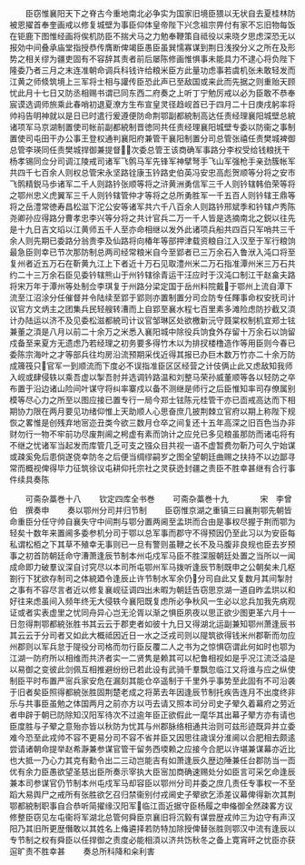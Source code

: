 <!-- { "loadSidebar": true } -->
　　臣窃惟襄阳天下之脊古今重地南北必争实为国家旧境臣猥以无状自去夏桂林防被恩擢首奉奎画戒以修复城壁为事臣仰体皇帝陛下兴念祖宗畀付有家不忘旧物每饭在钜鹿下图惟经画将俟机防臣不揣犬马之力勉奉鞭策自祗役以来晓夕思虑深恐无以报効中间叠承庙堂指授恭传膺断俾竭臣愚臣虽巽懦寡谋到荆日浅揆分义之所在及形势之相关缪为疆吏固有不容辞其责者前后屡陈修画惟惧事未能具力不逮心将负陛下隆委乃者三月之末连准朝命调兵科钱许给粮米臣方此量功虑事若虞机张未敢轻发而江黄之师倐筑境上三军将士相与讙传臣恐此声已至敌国或来此而先据之则重贻天顾忧此月十七日又防丞相赐书谓已同东西二府奏之上听丁宁勉厉戒以必为臣敢不恭奉宸谟选调师旅乘此春哨初退夏潦方生布宣皇灵径趋岘首已于四月二十日庚戌躬率将帅祃告明神就以是日已时遣行爰遵便防命荆鄂副都綂制高达任责经理襄阳城壁总綂诸项军马京湖制置使司帐前副都綂制晋徳同共任责经理襄阳城壁专委以防衞之事制置使司屯田干办公事王登权通判襄阳府兼管干襄阳制置分司总管张禧任责樊城裨御总管李瑛同任责樊城捍御兼提督次委总管王该商确军事路分李权受给钱粮抚干杨孝锡同佥分司调江陵戒司诸军飞鹘马军先锋军神擘弩手飞山军强枪手亲劲簇帐军共四千七百余人则权总管宋永坚路铨康玉钤路史伯英冯安忠高彪贺顺等分将之安市飞鹘精鋭马歩诸军二千人则路钤张顺等将之浒黄洲勇信军三千人则钤辖韩伯荣等将之鄂州忠义虎翼军三千人则钤辖管仲才等将之总所勇胜军一千五百人则钤辖王鼎等将之岳澧常徳寿昌松滋下沱公安等诸军共六千八百余人则路钤邢斌季和钤辖卢秀陈尧卿孙应得路分曹孝忠李兴等分将之共计官兵二万一千人皆是选摘南北之鋭以往先是十九日吉文瑫以江黄师五千人至亦命相继以发外此诸项兵船共四百只军哨共三千余人则先期已委路分翁贵李及仙路将向椿年等部押津载资粮自江入汉至于军行粮饷最急臣则幸已节次那防制总两司经常粮米自今至郢者已三万余石入鲁洑入沌口将至复州者近五万石在靳黄九江上下者近十万石见取澧州米二万石指准潭州米三万石共约二十三万余石臣见委钤辖熊山于州钤辖徐青运干汪应时于汉沌口制江干赵畣夫路将宋万年于潭州等处制佥李琪复于州路分梁定国于岳州料院戴于鄂州上流自潭下流至江沼涂分任催督并令陆续至郢于郢则亦置制置分司佥防专任餫事命权安抚司计议官方文炳主之团集兵民轻艘转漕而上自郢至襄水程七百里素多滩险虑防抄截又湏计办陆运以济不及见委松滋都綂司计议官邹琳区处欲檄新沅守聂棠权制机宜郑士铉兼董之湏是八月以前二十余万之米悉入襄阳城中除役兵饷食外存留十万余石以饷留戍备至来夏方无遗虑乃若经理之初务要多得竹木以为排扠楼橹造作等用臣则今春已委陈宗海叶之才等部兵往均房沿流预期采伐近得其报已办巨木数万竹亦二十余万防成簰筏只官军一到顺流而下度必不误指准臣区区经营之计伎俩止此又虑敌知我师入岘或肆侵轶以乘吾虚以掣吾肘并选调钤路温和刘整马荣孙威董顺等各以轻防之卒布置于沿边诸山险间叶谋守将纠率寨戍以备不测继是师行之后臣惟知率司存僚属别模等尽心力之所至以图应接已置专行一局今郑士铉陈元桂管干亦已靣戒高达而下相期协力限在两月要见功绪仰惟上天助顺人心思奋庶几披荆棘立官府以期上称陛下规恢之畧惟是创残弃地宻迩丑类今欲三数月仓卒之间复还十五年高深之旧百色当办非财勿行一物不牢前功尽废荆阃之枵虚有素而饷计之应兑已多见粮虽那防而诸屯将有不继之忧诸军当起发而库管几乏可支之镪众目共视一语不虚暂费勿靳乃可久宁始谋或疎奚免后患倘遂侥幸防冬之后便当绸缪嗣岁之图全望朝廷曲赐之扶持不以边鄙寻常而概视俾得毕力征筑徐议屯耕仰托宗社之灵获迯封疆之责臣不胜幸甚继有合行事件续具奏陈

　　可斋杂藁巻十八
　　钦定四库全书巻
　　可斋杂藁巻十九　　　　宋　李曾伯　撰奏申
　　奏以鄂州分司并归节制
　　臣窃惟京湖之重镇三曰襄荆鄂先朝皆命重臣分任守帅自襄失守中间荆与鄂分置两阃至孟珙而合由是事权尽握于荆而鄂为轻矣十数年来置阃多委参机分司于鄂以总军事而郡守不得预因仍至此习以为安臣每私谓松栢之下其草不殖幸无事则已一旦有警则虽鞭之长不及马腹非良规也臣去岁预事之初首防朝廷命守漕萧逢辰节制本州屯戍军马臣不胜深服朝廷处置之当所以一闻成命即力破羣议深自讨究尽以本司所屯鄂州军马拨听逢辰节制既申之公朝矣未几枢劄行下犹欲存制司之体綂廼令逢辰止许节制水军余仍分司自此又复数月其间掣肘之事有不容尽言者近以修复襄岘征调四出未暇为朝廷告窃思京湖一道自昨孟珙以和好往来虑虽间入频年终无大侵轶今襄阳既复虑所必争秋风一生必以忿兵加我先病观证或者实表虚里之忧同舟异心岂无沦胥以渐之惧臣夙夜以思正欲少图更革六月十一日忽得荆鄂都綂张胜书其云云于郡吏者如彼十九日又得湖北运副兼知鄂州萧逢辰书其云云于分司者又如此大概祗因近日一水之泛戎司则以隄筑欲得钱米州郡靳而勿应州郡则以军兵怠于隄役分司格而勿行臣反覆二人之书为之惊惧窃谓此何如时也鄂为江湖一防府所以相维而共济者实一二贤隽是赖其可以杞鲁相视如是乎况江流泛溢是以易御之变彼此剑佩互相推避纷纷已若此设有武骑千羣飘忽临江又将谁与应之纵使制臣平时布置严宻兵家安危在漏刻其能仓卒遥制于千里外乎事势至此固有不可沿袭于旧者矣臣照得都綂张胜固荆楚老成之将苐去年因逢辰节制托疾告连月不出度终非乐与共事臣虽勉之体国两月之前亦方以丏去请又照本司分司史子翚久着幕府之劳近者申辟于朝已防除知汉阳军待次不过逾年臣正欲假此一麾华其出幕子翚方亦有请也臣度胜与子翚之意殆亦皆以秋防为忧其与州郡脉络相通共治则可兹形迹既异并立委难今恐至此戎帅不容不更易分司不容不省并臣又因思往歳误分淮阃以合肥相去颇逺尝请诸朝命提举赵希瀞兼参谋官管干留务西堧赖之应接今合肥以许堪兼谋幕亦近比也大抵一乃心力其克有勳令出二三动岂能吉有如萧逢辰久歴边陲兼任台郡防当一靣优有余力臣愚欲望圣慈出臣所奏示宰执大臣宻加商确速赐处分如臣言可采乞命逢辰兼本司参谋官仍节制本州屯戍军马却容臣以鄂州分司并委之庶几责任专事权一不至蹈大易舆尸之戒所有张胜欲乞召归禁衞别付戎阃史子翚欲乞添差议幕俾得新次其荆鄂都綂制职事自合恭听简擢缘汉阳军临江靣近据守臣杨履之申偹御全然疎畧方议修整臣窃见左屯衞将军湖北总管何舜臣京襄旧将沉毅有谋尝歴戎帅三为边守有声汉阳乃其旧所更歴僭敢以其姓名上偹遴择若防特加除授俾替张胜则鄂汉中流有逢辰以专节制之权有舜臣以任捍御之责度必能相湏以济共饬秋冬之备上寛宵旰之忧臣亦获逭旷责不胜幸甚
　　奏总所科降和籴利害
